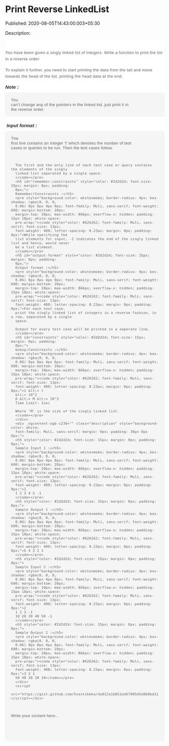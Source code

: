 # Print Reverse LinkedList

Published: 2020-08-05T14:43:00.003+05:30

Description: 
      <div dir="ltr" style="text-align: left;" trbidi="on">
      <div _ngcontent-ogb-c236="" class="description" style="background-color: white;
      font-family: Muli, sans-serif; margin: 0px; padding: 30px 0px 0px;">
      <h4
      id="you-have-been-given-a-singly-linked-list-of-integers-write-a-function-to-print-the-list-in-a-reverse-order"
      style="color: #626262; font-size: 13px; font-weight: 400; letter-spacing: 0.3px; line-height:
      20px; margin: 0px; padding: 0px 0px 15px;">
      You have been given a singly linked list of integers. Write a function to print the list in a
      reverse order.</h4>
      <h4
      id="to-explain-it-further-you-need-to-start-printing-the-data-from-the-tail-and-move-towards-the-head-of-the-list-printing-the-head-data-at-the-end"
      style="color: #626262; font-size: 13px; font-weight: 400; letter-spacing: 0.3px; line-height:
      20px; margin: 0px; padding: 0px 0px 15px;">
      To explain it further, you need to start printing the data from the tail and move towards the
      head of the list, printing the head data at the end.</h4>
      <h5 id="note" style="color: #2d2d2d; font-size: 15px; margin: 0px; padding: 0px;">
      Note :</h5>
      <pre style="background-color: whitesmoke; border-radius: 4px; box-shadow: rgba(0, 0, 0,
      0.06) 0px 0px 4px 0px; font-family: Muli, sans-serif; font-weight: 600; margin-bottom: 20px;
      margin-top: 10px; max-width: 866px; overflow-x: hidden; padding: 15px 18px; white-space:
      pre-wrap;"><code style="color: #626262; font-family: Muli, sans-serif; font-size: 13px;
      font-weight: 400; letter-spacing: 0.23px; margin: 0px; padding: 0px;">You can’t change any
      of the pointers in the linked list, just print it in the reverse order.
      </code></pre>
      <h5 id="input-format" style="color: #2d2d2d; font-size: 15px; margin: 0px; padding:
      0px;">
      &nbsp;Input format :</h5>
      <pre style="background-color: whitesmoke; border-radius: 4px; box-shadow: rgba(0, 0, 0,
      0.06) 0px 0px 4px 0px; font-family: Muli, sans-serif; font-weight: 600; margin-bottom: 20px;
      margin-top: 10px; max-width: 866px; overflow-x: hidden; padding: 15px 18px; white-space:
      pre-wrap;"><code style="color: #626262; font-family: Muli, sans-serif; font-size: 13px;
      font-weight: 400; letter-spacing: 0.23px; margin: 0px; padding: 0px;">The first line
      contains an Integer 't' which denotes the number of test cases or queries to be run. Then the
      test cases follow.

      The first and the only line of each test case or query contains the elements of the singly
      linked list separated by a single space.
      </code></pre>
      <h5 id="remember-constraints" style="color: #2d2d2d; font-size: 15px; margin: 0px; padding:
      0px;">
      Remember/Constraints :</h5>
      <pre style="background-color: whitesmoke; border-radius: 4px; box-shadow: rgba(0, 0, 0,
      0.06) 0px 0px 4px 0px; font-family: Muli, sans-serif; font-weight: 600; margin-bottom: 20px;
      margin-top: 10px; max-width: 866px; overflow-x: hidden; padding: 15px 18px; white-space:
      pre-wrap;"><code style="color: #626262; font-family: Muli, sans-serif; font-size: 13px;
      font-weight: 400; letter-spacing: 0.23px; margin: 0px; padding: 0px;">While specifying the
      list elements for input, -1 indicates the end of the singly linked list and hence, would never
      be a list element.
      </code></pre>
      <h5 id="output-format" style="color: #2d2d2d; font-size: 15px; margin: 0px; padding:
      0px;">
      Output format :</h5>
      <pre style="background-color: whitesmoke; border-radius: 4px; box-shadow: rgba(0, 0, 0,
      0.06) 0px 0px 4px 0px; font-family: Muli, sans-serif; font-weight: 600; margin-bottom: 20px;
      margin-top: 10px; max-width: 866px; overflow-x: hidden; padding: 15px 18px; white-space:
      pre-wrap;"><code style="color: #626262; font-family: Muli, sans-serif; font-size: 13px;
      font-weight: 400; letter-spacing: 0.23px; margin: 0px; padding: 0px;">For each test case,
      print the singly linked list of integers in a reverse fashion, in a row, separated by a single
      space.

      Output for every test case will be printed in a seperate line.
      </code></pre>
      <h5 id="constraints" style="color: #2d2d2d; font-size: 15px; margin: 0px; padding:
      0px;">
      &nbsp;Constraints :</h5>
      <pre style="background-color: whitesmoke; border-radius: 4px; box-shadow: rgba(0, 0, 0,
      0.06) 0px 0px 4px 0px; font-family: Muli, sans-serif; font-weight: 600; margin-bottom: 20px;
      margin-top: 10px; max-width: 866px; overflow-x: hidden; padding: 15px 18px; white-space:
      pre-wrap;"><code style="color: #626262; font-family: Muli, sans-serif; font-size: 13px;
      font-weight: 400; letter-spacing: 0.23px; margin: 0px; padding: 0px;">1 &lt;= t
      &lt;= 10^2
      0 &lt;= M &lt;= 10^3
      Time Limit: 1sec

      Where 'M' is the size of the singly linked list.
      </code></pre>
      </div>
      <div _ngcontent-ogb-c236="" class="description" style="background-color: white;
      font-family: Muli, sans-serif; margin: 0px; padding: 30px 0px 0px;">
      <h5 style="color: #2d2d2d; font-size: 15px; margin: 0px; padding: 0px;">
      Sample Input 1 :</h5>
      <pre style="background-color: whitesmoke; border-radius: 4px; box-shadow: rgba(0, 0, 0,
      0.06) 0px 0px 4px 0px; font-family: Muli, sans-serif; font-weight: 600; margin-bottom: 20px;
      margin-top: 10px; max-width: 866px; overflow-x: hidden; padding: 15px 18px; white-space:
      pre-wrap;"><code style="color: #626262; font-family: Muli, sans-serif; font-size: 13px;
      font-weight: 400; letter-spacing: 0.23px; margin: 0px; padding: 0px;">1
      1 2 3 4 5 -1
      </code></pre>
      <h5 style="color: #2d2d2d; font-size: 15px; margin: 0px; padding: 0px;">
      Sample Output 1 :</h5>
      <pre style="background-color: whitesmoke; border-radius: 4px; box-shadow: rgba(0, 0, 0,
      0.06) 0px 0px 4px 0px; font-family: Muli, sans-serif; font-weight: 600; margin-bottom: 20px;
      margin-top: 10px; max-width: 866px; overflow-x: hidden; padding: 15px 18px; white-space:
      pre-wrap;"><code style="color: #626262; font-family: Muli, sans-serif; font-size: 13px;
      font-weight: 400; letter-spacing: 0.23px; margin: 0px; padding: 0px;">5 4 3 2 1
      </code></pre>
      <h5 style="color: #2d2d2d; font-size: 15px; margin: 0px; padding: 0px;">
      Sample Input 2 :</h5>
      <pre style="background-color: whitesmoke; border-radius: 4px; box-shadow: rgba(0, 0, 0,
      0.06) 0px 0px 4px 0px; font-family: Muli, sans-serif; font-weight: 600; margin-bottom: 20px;
      margin-top: 10px; max-width: 866px; overflow-x: hidden; padding: 15px 18px; white-space:
      pre-wrap;"><code style="color: #626262; font-family: Muli, sans-serif; font-size: 13px;
      font-weight: 400; letter-spacing: 0.23px; margin: 0px; padding: 0px;">2
      1 2 3 -1
      10 20 30 40 50 -1
      </code></pre>
      <h5 style="color: #2d2d2d; font-size: 15px; margin: 0px; padding: 0px;">
      Sample Output 2 :</h5>
      <pre style="background-color: whitesmoke; border-radius: 4px; box-shadow: rgba(0, 0, 0,
      0.06) 0px 0px 4px 0px; font-family: Muli, sans-serif; font-weight: 600; margin-bottom: 20px;
      margin-top: 10px; max-width: 866px; overflow-x: hidden; padding: 15px 18px; white-space:
      pre-wrap;"><code style="color: #626262; font-family: Muli, sans-serif; font-size: 13px;
      font-weight: 400; letter-spacing: 0.23px; margin: 0px; padding: 0px;">3 2 1
      50 40 30 20 10</code></pre>
      </div>
      <script
      src="https://gist.github.com/Svastikkka/da012a1b851ed67005d5d068bd111847.js"></script></div>


Write your content here...